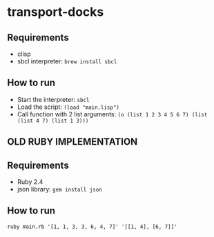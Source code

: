 # transport-docks
## Requirements
- clisp
- sbcl interpreter: `brew install sbcl`
## How to run
- Start the interpreter: `sbcl`
- Load the script: `(load "main.lisp")`
- Call function with 2 list arguments: `(o (list 1 2 3 4 5 6 7) (list (list 4 7) (list 1 3)))`


## OLD RUBY IMPLEMENTATION
## Requirements
- Ruby 2.4
- json library: `gem install json`
## How to run
`ruby main.rb '[1, 1, 3, 3, 6, 4, 7]' '[[1, 4], [6, 7]]'`
